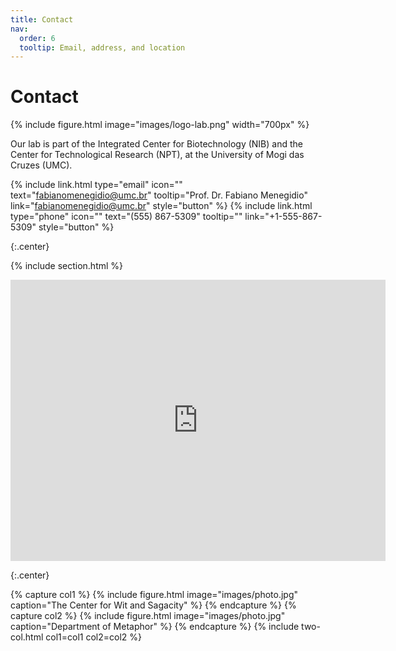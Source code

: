 ```yaml
---
title: Contact
nav:
  order: 6
  tooltip: Email, address, and location
---
```


# <i class="fas fa-envelope"></i>Contact

{%
  include figure.html
  image="images/logo-lab.png"
  width="700px"
%}

Our lab is part of the Integrated Center for Biotechnology (NIB) and the Center for Technological Research (NPT), at the University of Mogi das Cruzes (UMC).

{%
  include link.html
  type="email"
  icon=""
  text="fabianomenegidio@umc.br"
  tooltip="Prof. Dr. Fabiano Menegidio"
  link="fabianomenegidio@umc.br"
  style="button"
%}
{%
  include link.html
  type="phone"
  icon=""
  text="(555) 867-5309"
  tooltip=""
  link="+1-555-867-5309"
  style="button"
%}

{:.center}

{% include section.html %}

<iframe src="https://www.google.com/maps/embed?pb=!1m18!1m12!1m3!1d3658.431937789092!2d-46.18487318502305!3d-23.51696208470498!2m3!1f0!2f0!3f0!3m2!1i1024!2i768!4f13.1!3m3!1m2!1s0x94ce7b7e1f6a37d5%3A0xd0b2523effde0064!2sUMC%20-%20Universidade%20de%20Mogi%20das%20Cruzes!5e0!3m2!1spt-BR!2sbr!4v1657710395406!5m2!1spt-BR!2sbr" width="600" height="450" style="border:0;" allowfullscreen="" loading="lazy" referrerpolicy="no-referrer-when-downgrade"></iframe>

{:.center}

{% capture col1 %}
{%
  include figure.html
  image="images/photo.jpg"
  caption="The Center for Wit and Sagacity"
%}
{% endcapture %}
{% capture col2 %}
{%
  include figure.html
  image="images/photo.jpg"
  caption="Department of Metaphor"
%}
{% endcapture %}
{% include two-col.html col1=col1 col2=col2 %}
